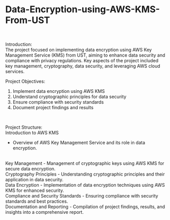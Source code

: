 # Data-Encryption-using-AWS-KMS-From-UST
<br>

Introduction:
<br>
The project focused on implementing data encryption using AWS Key Management Service (KMS) from UST, aiming to enhance data security and compliance with privacy regulations. Key aspects of the project included key management, cryptography, data security, and leveraging AWS cloud services.
<br>

Project Objectives:
<br>
1. Implement data encryption using AWS KMS
2. Understand cryptographic principles for data security
3. Ensure compliance with security standards
4. Document project findings and results
<br>

Project Structure:
<br>
Introduction to AWS KMS
- Overview of AWS Key Management Service and its role in data encryption.
<br>
Key Management
- Management of cryptographic keys using AWS KMS for secure data encryption.
<br>
Cryptography Principles
- Understanding cryptographic principles and their application in data security.
<br>
Data Encryption
- Implementation of data encryption techniques using AWS KMS for enhanced security.
<br>
Compliance and Security Standards
- Ensuring compliance with security standards and best practices.
<br>
Documentation and Reporting
- Compilation of project findings, results, and insights into a comprehensive report.
